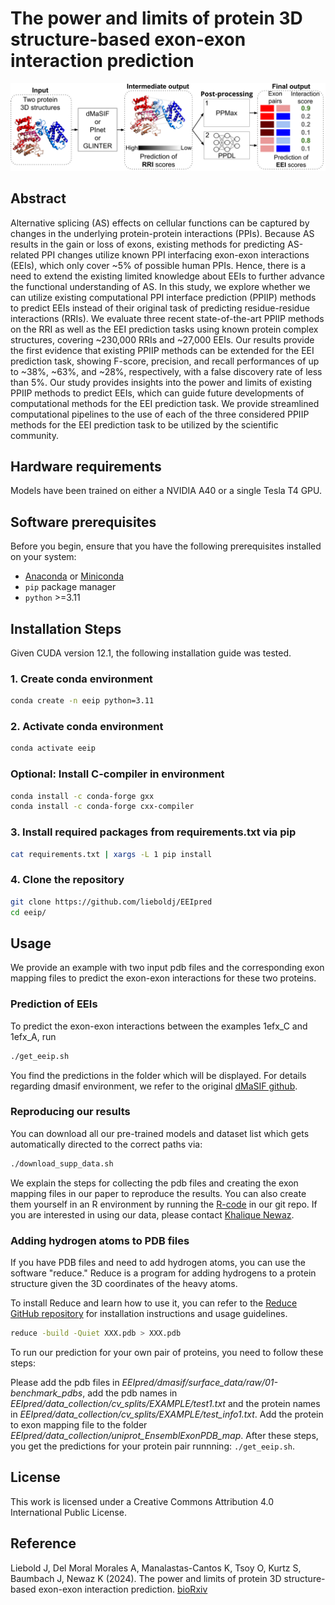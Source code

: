 # The power and limits of protein 3D structure-based exon-exon interaction prediction
![Image](Figure2structure.png)

## Abstract
Alternative splicing (AS) effects on cellular functions can be captured by changes in the underlying protein-protein interactions (PPIs). Because AS results in the gain or loss of exons, existing methods for predicting AS-related PPI changes utilize known PPI interfacing exon-exon interactions (EEIs), which only cover ~5% of possible human PPIs. Hence, there is a need to extend the existing limited knowledge about EEIs to further advance the functional understanding of AS. In this study, we explore whether we can utilize existing computational PPI interface prediction (PPIIP) methods to predict EEIs instead of their original task of predicting residue-residue interactions (RRIs). We evaluate three recent state-of-the-art PPIIP methods on the RRI as well as the EEI prediction tasks using known protein complex structures, covering ~230,000 RRIs and ~27,000 EEIs. Our results provide the first evidence that existing PPIIP methods can be extended for the EEI prediction task, showing F-score, precision, and recall performances of up to ~38%, ~63%, and ~28%, respectively, with a false discovery rate of less than 5%. Our study provides insights into the power and limits of existing PPIIP methods to predict EEIs, which can guide future developments of computational methods for the EEI prediction task. We provide streamlined computational pipelines to the use of each of the three considered PPIIP methods for the EEI prediction task to be utilized by the scientific community. 

## Hardware requirements
Models have been trained on either a NVIDIA A40 or a single Tesla T4 GPU.

## Software prerequisites
Before you begin, ensure that you have the following prerequisites installed on your system:
- [Anaconda](https://www.anaconda.com/products/distribution) or [Miniconda](https://docs.conda.io/en/latest/miniconda.html)
- `pip` package manager
- `python` >=3.11

## Installation Steps
Given CUDA version 12.1, the following installation guide was tested.

### 1. Create conda environment
```bash
conda create -n eeip python=3.11
```

### 2. Activate conda environment
```bash
conda activate eeip
```

### Optional: Install C-compiler in environment
```bash
conda install -c conda-forge gxx
conda install -c conda-forge cxx-compiler
```

### 3. Install required packages from requirements.txt via pip
```bash
cat requirements.txt | xargs -L 1 pip install
```

### 4. Clone the repository
```bash
git clone https://github.com/lieboldj/EEIpred
cd eeip/
```

## Usage
We provide an example with two input pdb files and the corresponding exon mapping files to predict the exon-exon interactions for these two proteins. 

### Prediction of EEIs
To predict the exon-exon interactions between the examples 1efx_C and 1efx_A, run

```bash
./get_eeip.sh
```
You find the predictions in the folder which will be displayed.
For details regarding dmasif environment, we refer to the original [dMaSIF github](https://github.com/FreyrS/dMaSIF).

### Reproducing our results
You can download all our pre-trained models and dataset list which gets automatically directed to the correct paths via: 
```bash
./download_supp_data.sh
```
We explain the steps for collecting the pdb files and creating the exon mapping files in our paper to reproduce the results. You can also create them yourself in an R environment by running the [R-code](https://github.com/lieboldj/EEIpred/tree/master/data_collection/scripts) in our git repo. If you are interested in using our data, please contact [Khalique Newaz](khalique.newaz@uni-hamburg.de). 

### Adding hydrogen atoms to PDB files
If you have PDB files and need to add hydrogen atoms, you can use the software "reduce." Reduce is a program for adding hydrogens to a protein structure given the 3D coordinates of the heavy atoms. 

To install Reduce and learn how to use it, you can refer to the [Reduce GitHub repository](https://github.com/rlabduke/reduce) for installation instructions and usage guidelines.

```bash
reduce -build -Quiet XXX.pdb > XXX.pdb
```

To run our prediction for your own pair of proteins, you need to follow these steps:

Please add the pdb files in _EEIpred/dmasif/surface_data/raw/01-benchmark_pdbs_, add the pdb names in _EEIpred/data_collection/cv_splits/EXAMPLE/test1.txt_ and the protein names in _EEIpred/data_collection/cv_splits/EXAMPLE/test_info1.txt_. Add the protein to exon mapping file to the folder _EEIpred/data_collection/uniprot_EnsemblExonPDB_map_. After these steps, you get the predictions for your protein pair runnning: ```./get_eeip.sh```.

## License
This work is licensed under a Creative Commons Attribution 4.0 International Public License.


## Reference
Liebold J, Del Moral Morales A, Manalastas-Cantos K, Tsoy O, Kurtz S, Baumbach J, Newaz K (2024). The power and limits of protein 3D structure-based exon-exon interaction prediction. [bioRxiv](https://www.biorxiv.org/content/10.1101/2024.03.01.582917v1)

